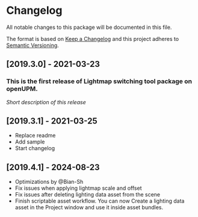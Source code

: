 # Changelog
All notable changes to this package will be documented in this file.

The format is based on [Keep a Changelog](http://keepachangelog.com/en/1.0.0/)
and this project adheres to [Semantic Versioning](http://semver.org/spec/v2.0.0.html).

## [2019.3.0] - 2021-03-23

### This is the first release of Lightmap switching tool package on openUPM.

*Short description of this release*

## [2019.3.1] - 2021-03-25

- Replace readme
- Add sample
- Start changelog

## [2019.4.1] - 2024-08-23

- Optimizations by @Bian-Sh
- Fix issues when applying lightmap scale and offset
- Fix issues after deleting lighting data asset from the scene
- Finish scriptable asset workflow. You can now Create a lighting data asset in the Project window and use it inside asset bundles.

